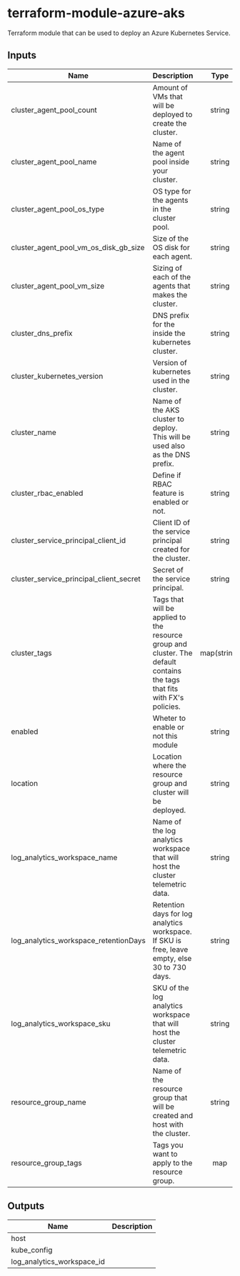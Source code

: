 # terraform-module-azure-aks
Terraform module that can be used to deploy an Azure Kubernetes Service.

<!-- BEGINNING OF PRE-COMMIT-TERRAFORM DOCS HOOK -->
## Inputs

| Name | Description | Type | Default | Required |
|------|-------------|:----:|:-----:|:-----:|
| cluster\_agent\_pool\_count | Amount of VMs that will be deployed to create the cluster. | string | `"2"` | no |
| cluster\_agent\_pool\_name | Name of the agent pool inside your cluster. | string | `"agent-pool"` | no |
| cluster\_agent\_pool\_os\_type | OS type for the agents in the cluster pool. | string | `"linux"` | no |
| cluster\_agent\_pool\_vm\_os\_disk\_gb\_size | Size of the OS disk for each agent. | string | `"30"` | no |
| cluster\_agent\_pool\_vm\_size | Sizing of each of the agents that makes the cluster. | string | `"Standard_DS2_v2"` | no |
| cluster\_dns\_prefix | DNS prefix for the inside the kubernetes cluster. | string | `"kubernetes"` | no |
| cluster\_kubernetes\_version | Version of kubernetes used in the cluster. | string | `"1.13.5"` | no |
| cluster\_name | Name of the AKS cluster to deploy. This will be used also as the DNS prefix. | string | `"clustername"` | no |
| cluster\_rbac\_enabled | Define if RBAC feature is enabled or not. | string | `"false"` | no |
| cluster\_service\_principal\_client\_id | Client ID of the service principal created for the cluster. | string | n/a | yes |
| cluster\_service\_principal\_client\_secret | Secret of the service principal. | string | n/a | yes |
| cluster\_tags | Tags that will be applied to the resource group and cluster. The default contains the tags that fits with FX's policies. | map(string) | `{ "FXDepartment": "cloud", "FXOwner": "Name", "FXProject": "FXCL" }` | no |
| enabled | Wheter to enable or not this module | string | `"true"` | no |
| location | Location where the resource group and cluster will be deployed. | string | `"canadacentral"` | no |
| log\_analytics\_workspace\_name | Name of the log analytics workspace that will host the cluster telemetric data. | string | `"fxloganalytics"` | no |
| log\_analytics\_workspace\_retentionDays | Retention days for log analytics workspace. If SKU is free, leave empty, else 30 to 730 days. | string | `"30"` | no |
| log\_analytics\_workspace\_sku | SKU of the log analytics workspace that will host the cluster telemetric data. | string | `"free"` | no |
| resource\_group\_name | Name of the resource group that will be created and host with the cluster. | string | `"aks"` | no |
| resource\_group\_tags | Tags you want to apply to the resource group. | map | `{}` | no |

## Outputs

| Name | Description |
|------|-------------|
| host |  |
| kube\_config |  |
| log\_analytics\_workspace\_id |  |

<!-- END OF PRE-COMMIT-TERRAFORM DOCS HOOK -->

